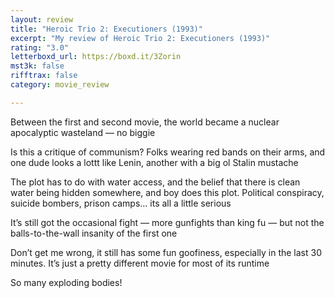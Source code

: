 ```yaml
---
layout: review
title: "Heroic Trio 2: Executioners (1993)"
excerpt: "My review of Heroic Trio 2: Executioners (1993)"
rating: "3.0"
letterboxd_url: https://boxd.it/3Zorin
mst3k: false
rifftrax: false
category: movie_review

---
```


Between the first and second movie, the world became a nuclear apocalyptic wasteland — no biggie

Is this a critique of communism? Folks wearing red bands on their arms, and one dude looks a lottt like Lenin, another with a big ol Stalin mustache

The plot has to do with water access, and the belief that there is clean water being hidden somewhere, and boy does this plot. Political conspiracy, suicide bombers, prison camps… its all a little serious

It’s still got the occasional fight — more gunfights than king fu — but not the balls-to-the-wall insanity of the first one

Don’t get me wrong, it still has some fun goofiness, especially in the last 30 minutes. It’s just a pretty different movie for most of its runtime

So many exploding bodies!